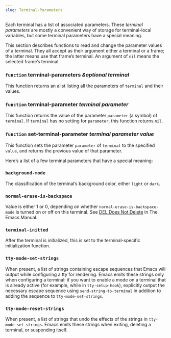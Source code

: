 ```yaml
---
slug: Terminal-Parameters
---
```


Each terminal has a list of associated parameters. These *terminal parameters* are mostly a convenient way of storage for terminal-local variables, but some terminal parameters have a special meaning.

This section describes functions to read and change the parameter values of a terminal. They all accept as their argument either a terminal or a frame; the latter means use that frame’s terminal. An argument of `nil` means the selected frame’s terminal.

### <span className="tag function">`function`</span> **terminal-parameters** *\&optional terminal*

This function returns an alist listing all the parameters of `terminal` and their values.

### <span className="tag function">`function`</span> **terminal-parameter** *terminal parameter*

This function returns the value of the parameter `parameter` (a symbol) of `terminal`. If `terminal` has no setting for `parameter`, this function returns `nil`.

### <span className="tag function">`function`</span> **set-terminal-parameter** *terminal parameter value*

This function sets the parameter `parameter` of `terminal` to the specified `value`, and returns the previous value of that parameter.

Here’s a list of a few terminal parameters that have a special meaning:

### `background-mode`

The classification of the terminal’s background color, either `light` or `dark`.

### `normal-erase-is-backspace`

Value is either 1 or 0, depending on whether `normal-erase-is-backspace-mode` is turned on or off on this terminal. See [DEL Does Not Delete](https://www.gnu.org/software/emacs/manual/html_mono/emacs.html#DEL-Does-Not-Delete) in The Emacs Manual.

### `terminal-initted`

After the terminal is initialized, this is set to the terminal-specific initialization function.

### `tty-mode-set-strings`

When present, a list of strings containing escape sequences that Emacs will output while configuring a tty for rendering. Emacs emits these strings only when configuring a terminal: if you want to enable a mode on a terminal that is already active (for example, while in `tty-setup-hook`), explicitly output the necessary escape sequence using `send-string-to-terminal` in addition to adding the sequence to `tty-mode-set-strings`.

### `tty-mode-reset-strings`

When present, a list of strings that undo the effects of the strings in `tty-mode-set-strings`. Emacs emits these strings when exiting, deleting a terminal, or suspending itself.
